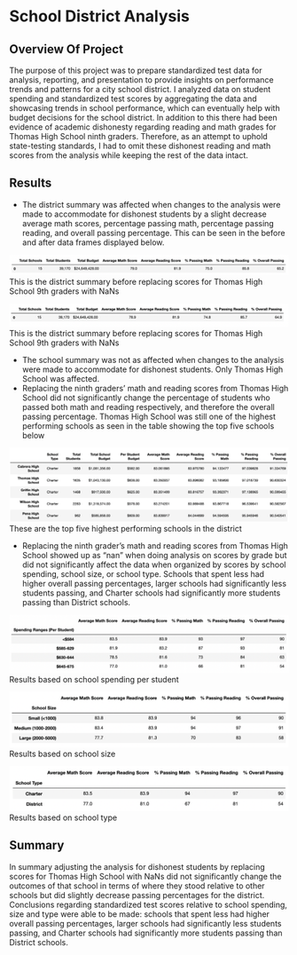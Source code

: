 # School District Analysis

## Overview Of Project
The purpose of this project was to prepare standardized test data for analysis, reporting, and presentation to provide insights on performance trends and patterns for a city school district. I analyzed data on student spending and standardized test scores by aggregating the data and showcasing trends in school performance, which can eventually help with budget decisions for the school district. In addition to this there had been evidence of academic dishonesty regarding reading and math grades for Thomas High School ninth graders. Therefore, as an attempt to uphold state-testing standards, I had to omit these dishonest reading and math scores from the analysis while keeping the rest of the data intact.

## Results
- The district summary was affected when changes to the analysis were made to accommodate for dishonest students by a slight decrease average math scores, percentage passing math, percentage passing reading, and overall passing percentage. This can be seen in the before and after data frames displayed below.


![district_before](/Resources/district_before.png) 
This is the district summary before replacing scores for Thomas High School 9th graders with NaNs

![district_after](/Resources/district_after.png) 
This is the district summary before replacing scores for Thomas High School 9th graders with NaNs


- The school summary was not as affected when changes to the analysis were made to accommodate for dishonest students. Only Thomas High School was affected.
- Replacing the ninth graders’ math and reading scores from Thomas High School did not significantly change the percentage of students who passed both math and reading respectively, and therefore the overall passing percentage. Thomas High School was still one of the highest performing schools as seen in the table showing the top five schools below

![top_five](/Resources/top_five.png) 
These are the top five highest performing schools in the district

- Replacing the ninth grader’s math and reading scores from Thomas High School showed up as “nan” when doing analysis on scores by grade but did not significantly affect the data when organized by scores by school spending, school size, or school type. Schools that spent less had higher overall passing percentages, larger schools had significantly less students passing, and Charter schools had significantly more students passing than District schools.

![spending](/Resources/spending.png) 
Results based on school spending per student

![school_size](/Resources/school_size.png) 
Results based on school size

![school_type](/Resources/school_type.png) 
Results based on school type

## Summary
In summary adjusting the analysis for dishonest students by replacing scores for Thomas High School with NaNs did not significantly change the outcomes of that school in terms of where they stood relative to other schools but did slightly decrease passing percentages for the district. Conclusions regarding standardized test scores relative to school spending, size and type were able to be made: schools that spent less had higher overall passing percentages, larger schools had significantly less students passing, and Charter schools had significantly more students passing than District schools.
